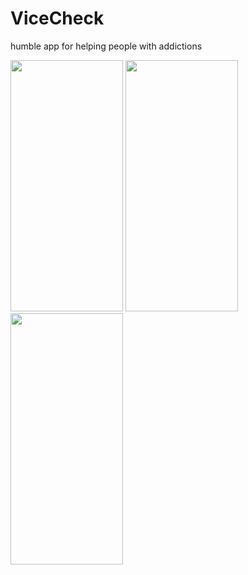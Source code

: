# ViceCheck
humble app for helping people with addictions

<p float="left">
    <img src="https://i.imgur.com/RZ9m2mu.jpg"  width="180" height="402">
    <img src="https://i.imgur.com/9nh7ppd.jpg"  width="180" height="402">
    <img src="https://i.imgur.com/Cdh4OVC.jpg"  width="180" height="402">
</p>